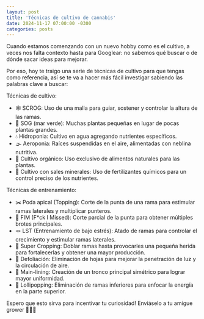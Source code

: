 ```yaml
---
layout: post
title: 'Técnicas de cultivo de cannabis'
date: 2024-11-17 07:00:00 -0300
categories: posts
---
```


Cuando estamos comenzando con un nuevo hobby como es el cultivo, a veces nos falta contexto hasta para Googlear: no sabemos qué buscar o de dónde sacar ideas para mejorar.

Por eso, hoy te traigo una serie de técnicas de cultivo para que tengas como referencia, así se te va a hacer más fácil investigar sabiendo las palabras clave a buscar:

Técnicas de cultivo:

- 🕸️ SCROG: Uso de una malla para guiar, sostener y controlar la altura de las ramas.
- 🌊 SOG (mar verde): Muchas plantas pequeñas en lugar de pocas plantas grandes.
- 💧 Hidroponia: Cultivo en agua agregando nutrientes específicos.
- 🌫️ Aeroponia: Raíces suspendidas en el aire, alimentadas con neblina nutritiva.
- 🍃 Cultivo orgánico: Uso exclusivo de alimentos naturales para las plantas.
- 🧪 Cultivo con sales minerales: Uso de fertilizantes químicos para un control preciso de los nutrientes.

Técnicas de entrenamiento:

- ✂️ Poda apical (Topping): Corte de la punta de una rama para estimular ramas laterales y multiplicar punteros.
- 🔀 FIM (F\*ck I Missed): Corte parcial de la punta para obtener múltiples brotes principales.
- 🪢 LST (Entrenamiento de bajo estrés): Atado de ramas para controlar el crecimiento y estimular ramas laterales.
- 💪 Super Cropping: Doblar ramas hasta provocarles una pequeña herida para fortalecerlas y obtener una mayor producción.
- 🍂 Defoliación: Eliminación de hojas para mejorar la penetración de luz y la circulación de aire.
- 🌿 Main-lining: Creación de un tronco principal simétrico para lograr mayor uniformidad.
- 🍭 Lollipopping: Eliminación de ramas inferiores para enfocar la energía en la parte superior.

Espero que esto sirva para incentivar tu curiosidad! Enviáselo a tu amigue grower 👨🏼‍🌾

